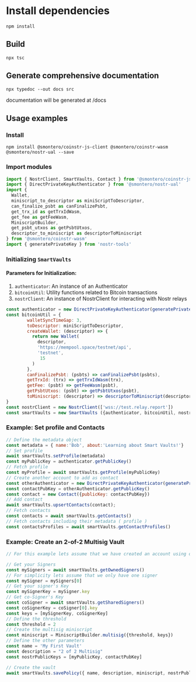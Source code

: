 # Install dependencies

``` shell
npm install
```

## Build

``` shell
npx tsc
```

## Generate comprehensive documentation

``` shell
npx typedoc --out docs src
```

documentation will be generated at /docs

## Usage examples

### Install

```shell
npm install @smontero/coinstr-js-client @smontero/coinstr-wasm @smontero/nostr-ual --save
```

### Import modules

```javascript
import { NostrClient, SmartVaults, Contact } from '@smontero/coinstr-js-client';
import { DirectPrivateKeyAuthenticator } from '@smontero/nostr-ual'
import {
  Wallet,
  miniscript_to_descriptor as miniScriptToDescriptor,
  can_finalize_psbt as canFinalizePsbt,
  get_trx_id as getTrxIdWasm,
  get_fee as getFeeWasm,
  MiniscriptBuilder,
  get_psbt_utxos as getPsbtUtxos,
  descriptor_to_miniscript as descriptorToMiniscript
} from '@smontero/coinstr-wasm'
import { generatePrivateKey } from 'nostr-tools'
```

### Initializing `SmartVaults`

#### Parameters for Initialization:

1. `authenticator`: An instance of an Authenticator
2. `bitcoinUtil`: Utility functions related to Bitcoin transactions
3. `nostrClient`: An instance of NostrClient for interacting with Nostr relays

```javascript
const authenticator = new DirectPrivateKeyAuthenticator(generatePrivateKey())
const bitcoinUtil = {
        walletSyncTimeGap: 3, 
        toDescriptor: miniScriptToDescriptor,
        createWallet: (descriptor) => {
          return new Wallet(
            descriptor,
            'https://mempool.space/testnet/api',
            'testnet',
             15
          )
        },
        canFinalizePsbt: (psbts) => canFinalizePsbt(psbts),
        getTrxId: (trx) => getTrxIdWasm(trx),
        getFee: (psbt) => getFeeWasm(psbt),
        getPsbtUtxos: (psbt) => getPsbtUtxos(psbt),
        toMiniscript: (descriptor) => descriptorToMiniscript(descriptor)
}
const nostrClient = new NostrClient(['wss://test.relay.report'])
const smartVaults = new SmartVaults ({authenticator, bitcoinUtil, nostrClient})
```

### Example: Set profile and Contacts

```javascript
// Define the metadata object
const metadata = { name:'Bob', about:'Learning about Smart Vaults!'}
// Set profile
await smartVaults.setProfile(metadata)
const myPublicKey = authenticator.getPublicKey()
// Fetch profile
const myProfile = await smartVaults.getProfile(myPublicKey)
// Create another account to add as contact
const otherAuthenticator = new DirectPrivateKeyAuthenticator(generatePrivateKey())
const contactPubKey = otherAuthenticator.getPublicKey()
const contact = new Contact({publicKey: contactPubKey})
// Add contact
await smartVaults.upsertContacts(contact);
// Fetch contacts
const contacts = await smartVaults.getContacts()
// Fetch contacts including their metadata ( profile )
const contactsProfiles = await smartVaults.getContactProfiles()
```

### Example: Create an 2-of-2 Multisig Vault

```javascript
// For this example lets assume that we have created an account using one of the Smart Vaults apps ( iOs, Android or Desktop ).

// Get your Signers
const mySigners = await smartVaults.getOwnedSigners()
// For simplicity lets assume that we only have one signer
const mySigner = mySigners[0]
// Get your signer's Key
const mySignerKey = mySigner.key
// Get co-Signer's Key
const coSigner = await smartVaults.getSharedSigners()
const coSignerKey = coSigner[0].key
const keys = [mySignerKey, coSignerKey]
// Define the threshold
const threshold = 2
// Create the multisig miniscript
const miniscript = MiniscriptBuilder.multisig({threshold, keys})
// Define the other parameters
const name = 'My First Vault'
const description = "2 of 2 Multisig"
const nostrPublicKeys = [myPublicKey, contactPubKey]

// Create the vault
await smartVaults.savePolicy({ name, description, miniscript, nostrPublicKeys })
                                                    
```
